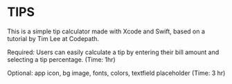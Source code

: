 TIPS
====

This is a simple tip calculator made with Xcode and Swift, based on a tutorial by Tim Lee at Codepath. 

Required: Users can easily calculate a tip by entering their bill amount and selecting a tip percentage.  (Time: 1hr)

Optional: app icon, bg image, fonts, colors, textfield placeholder (Time: 3 hr)


